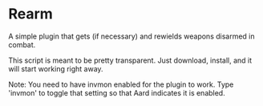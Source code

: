 # Rearm

A simple plugin that gets (if necessary) and rewields weapons disarmed in combat.

This script is meant to be pretty transparent. Just download, install, and it will start working right away.

Note: You need to have invmon enabled for the plugin to work. Type 'invmon' to toggle that setting so that Aard indicates it is enabled.